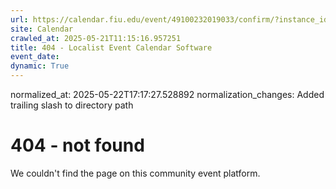 ```yaml
---
url: https://calendar.fiu.edu/event/49100232019033/confirm/?instance_id=49100232020058&return=https%3A%2F%2Fcalendar.fiu.edu%2Fcalendar%3Fevent_types%255B%255D%3D36918157286658
site: Calendar
crawled_at: 2025-05-21T11:15:16.957251
title: 404 - Localist Event Calendar Software
event_date: 
dynamic: True
---
```

normalized_at: 2025-05-22T17:17:27.528892
normalization_changes: Added trailing slash to directory path

# 404 - not found
We couldn't find the page on this community event platform.
